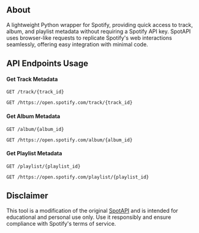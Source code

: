 ## About
A lightweight Python wrapper for Spotify, providing quick access to track, album, and playlist metadata without requiring a Spotify API key. SpotAPI uses browser-like requests to replicate Spotify's web interactions seamlessly, offering easy integration with minimal code.

## API Endpoints Usage

#### Get Track Metadata
```
GET /track/{track_id}
```
```
GET /https://open.spotify.com/track/{track_id}
```
#### Get Album Metadata
```
GET /album/{album_id}
```
```
GET /https://open.spotify.com/album/{album_id}
```
#### Get Playlist Metadata
```
GET /playlist/{playlist_id}
```
```
GET /https://open.spotify.com/playlist/{playlist_id}
```
## Disclaimer
This tool is a modification of the original [SpotAPI](https://github.com/Aran404/SpotAPI) and is intended for educational and personal use only. Use it responsibly and ensure compliance with Spotify's terms of service.
